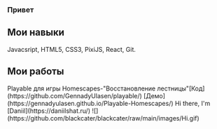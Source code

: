 ### Привет

<!--**GennadyUlasen/GennadyUlasen** is a ✨ _special_ ✨ repository because its `README.md` (this file) appears on your GitHub profile.
Here are some ideas to get you started:

- 🔭 I’m currently working on ...
- 🌱 I’m currently learning ...
- 👯 I’m looking to collaborate on ...
- 🤔 I’m looking for help with ...
- 💬 Ask me about ...
- 📫 How to reach me: ...
- 😄 Pronouns: ...
- ⚡ Fun fact: ...
-->
<h2>Мои навыки</h2>
 Javacsript, HTML5, CSS3, PixiJS, React, Git.
 <h2>Мои работы</h2>
 Playable для игры Homescapes-"Восстановление лестницы"[Код](https://github.com/GennadyUlasen/playable/)
 [Демо](https://gennadyulasen.github.io/Playable-Homescapes/)
 Hi there, I'm [Daniil](https://daniilshat.ru/) ![](https://github.com/blackcater/blackcater/raw/main/images/Hi.gif) 
